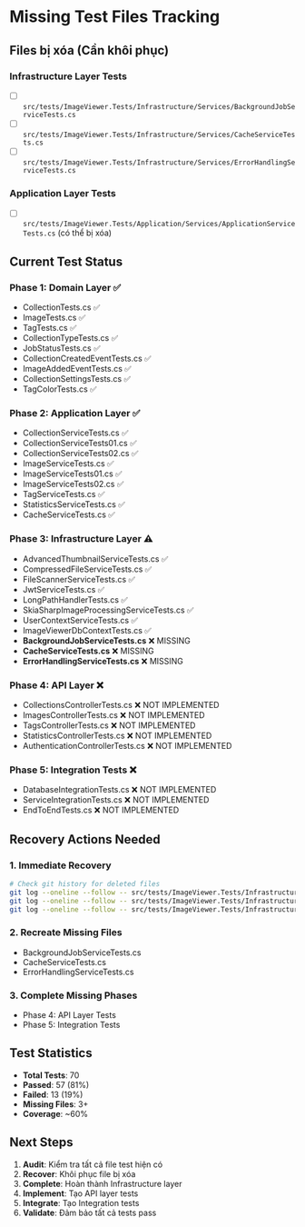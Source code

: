 # Missing Test Files Tracking

## Files bị xóa (Cần khôi phục)

### Infrastructure Layer Tests
- [ ] `src/tests/ImageViewer.Tests/Infrastructure/Services/BackgroundJobServiceTests.cs`
- [ ] `src/tests/ImageViewer.Tests/Infrastructure/Services/CacheServiceTests.cs` 
- [ ] `src/tests/ImageViewer.Tests/Infrastructure/Services/ErrorHandlingServiceTests.cs`

### Application Layer Tests
- [ ] `src/tests/ImageViewer.Tests/Application/Services/ApplicationServiceTests.cs` (có thể bị xóa)

## Current Test Status

### Phase 1: Domain Layer ✅
- CollectionTests.cs ✅
- ImageTests.cs ✅
- TagTests.cs ✅
- CollectionTypeTests.cs ✅
- JobStatusTests.cs ✅
- CollectionCreatedEventTests.cs ✅
- ImageAddedEventTests.cs ✅
- CollectionSettingsTests.cs ✅
- TagColorTests.cs ✅

### Phase 2: Application Layer ✅
- CollectionServiceTests.cs ✅
- CollectionServiceTests01.cs ✅
- CollectionServiceTests02.cs ✅
- ImageServiceTests.cs ✅
- ImageServiceTests01.cs ✅
- ImageServiceTests02.cs ✅
- TagServiceTests.cs ✅
- StatisticsServiceTests.cs ✅
- CacheServiceTests.cs ✅

### Phase 3: Infrastructure Layer ⚠️
- AdvancedThumbnailServiceTests.cs ✅
- CompressedFileServiceTests.cs ✅
- FileScannerServiceTests.cs ✅
- JwtServiceTests.cs ✅
- LongPathHandlerTests.cs ✅
- SkiaSharpImageProcessingServiceTests.cs ✅
- UserContextServiceTests.cs ✅
- ImageViewerDbContextTests.cs ✅
- **BackgroundJobServiceTests.cs** ❌ MISSING
- **CacheServiceTests.cs** ❌ MISSING
- **ErrorHandlingServiceTests.cs** ❌ MISSING

### Phase 4: API Layer ❌
- CollectionsControllerTests.cs ❌ NOT IMPLEMENTED
- ImagesControllerTests.cs ❌ NOT IMPLEMENTED
- TagsControllerTests.cs ❌ NOT IMPLEMENTED
- StatisticsControllerTests.cs ❌ NOT IMPLEMENTED
- AuthenticationControllerTests.cs ❌ NOT IMPLEMENTED

### Phase 5: Integration Tests ❌
- DatabaseIntegrationTests.cs ❌ NOT IMPLEMENTED
- ServiceIntegrationTests.cs ❌ NOT IMPLEMENTED
- EndToEndTests.cs ❌ NOT IMPLEMENTED

## Recovery Actions Needed

### 1. Immediate Recovery
```bash
# Check git history for deleted files
git log --oneline --follow -- src/tests/ImageViewer.Tests/Infrastructure/Services/BackgroundJobServiceTests.cs
git log --oneline --follow -- src/tests/ImageViewer.Tests/Infrastructure/Services/CacheServiceTests.cs
git log --oneline --follow -- src/tests/ImageViewer.Tests/Infrastructure/Services/ErrorHandlingServiceTests.cs
```

### 2. Recreate Missing Files
- BackgroundJobServiceTests.cs
- CacheServiceTests.cs  
- ErrorHandlingServiceTests.cs

### 3. Complete Missing Phases
- Phase 4: API Layer Tests
- Phase 5: Integration Tests

## Test Statistics
- **Total Tests**: 70
- **Passed**: 57 (81%)
- **Failed**: 13 (19%)
- **Missing Files**: 3+
- **Coverage**: ~60%

## Next Steps
1. **Audit**: Kiểm tra tất cả file test hiện có
2. **Recover**: Khôi phục file bị xóa
3. **Complete**: Hoàn thành Infrastructure layer
4. **Implement**: Tạo API layer tests
5. **Integrate**: Tạo Integration tests
6. **Validate**: Đảm bảo tất cả tests pass
